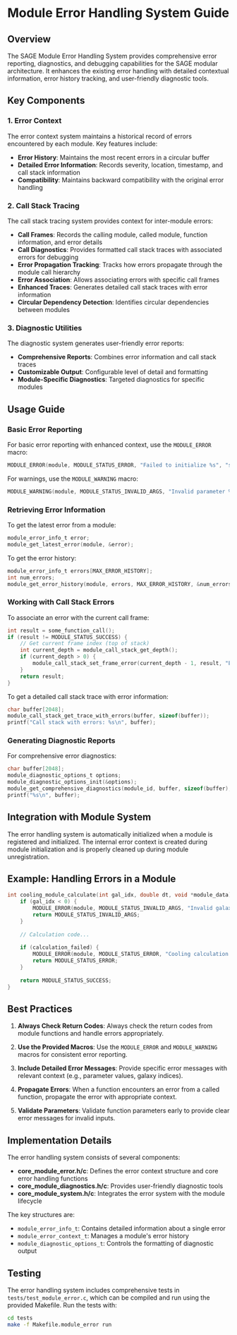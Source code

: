 # Module Error Handling System Guide

## Overview

The SAGE Module Error Handling System provides comprehensive error reporting, diagnostics, and debugging capabilities for the SAGE modular architecture. It enhances the existing error handling with detailed contextual information, error history tracking, and user-friendly diagnostic tools.

## Key Components

### 1. Error Context

The error context system maintains a historical record of errors encountered by each module. Key features include:

- **Error History**: Maintains the most recent errors in a circular buffer
- **Detailed Error Information**: Records severity, location, timestamp, and call stack information
- **Compatibility**: Maintains backward compatibility with the original error handling

### 2. Call Stack Tracing

The call stack tracing system provides context for inter-module errors:

- **Call Frames**: Records the calling module, called module, function information, and error details
- **Call Diagnostics**: Provides formatted call stack traces with associated errors for debugging
- **Error Propagation Tracking**: Tracks how errors propagate through the module call hierarchy
- **Error Association**: Allows associating errors with specific call frames
- **Enhanced Traces**: Generates detailed call stack traces with error information
- **Circular Dependency Detection**: Identifies circular dependencies between modules

### 3. Diagnostic Utilities

The diagnostic system generates user-friendly error reports:

- **Comprehensive Reports**: Combines error information and call stack traces
- **Customizable Output**: Configurable level of detail and formatting
- **Module-Specific Diagnostics**: Targeted diagnostics for specific modules

## Usage Guide

### Basic Error Reporting

For basic error reporting with enhanced context, use the `MODULE_ERROR` macro:

```c
MODULE_ERROR(module, MODULE_STATUS_ERROR, "Failed to initialize %s", "subsystem");
```

For warnings, use the `MODULE_WARNING` macro:

```c
MODULE_WARNING(module, MODULE_STATUS_INVALID_ARGS, "Invalid parameter %s", "value");
```

### Retrieving Error Information

To get the latest error from a module:

```c
module_error_info_t error;
module_get_latest_error(module, &error);
```

To get the error history:

```c
module_error_info_t errors[MAX_ERROR_HISTORY];
int num_errors;
module_get_error_history(module, errors, MAX_ERROR_HISTORY, &num_errors);
```

### Working with Call Stack Errors

To associate an error with the current call frame:

```c
int result = some_function_call();
if (result != MODULE_STATUS_SUCCESS) {
    // Get current frame index (top of stack)
    int current_depth = module_call_stack_get_depth();
    if (current_depth > 0) {
        module_call_stack_set_frame_error(current_depth - 1, result, "Error in function call");
    }
    return result;
}
```

To get a detailed call stack trace with error information:

```c
char buffer[2048];
module_call_stack_get_trace_with_errors(buffer, sizeof(buffer));
printf("Call stack with errors: %s\n", buffer);
```

### Generating Diagnostic Reports

For comprehensive error diagnostics:

```c
char buffer[2048];
module_diagnostic_options_t options;
module_diagnostic_options_init(&options);
module_get_comprehensive_diagnostics(module_id, buffer, sizeof(buffer), &options);
printf("%s\n", buffer);
```

## Integration with Module System

The error handling system is automatically initialized when a module is registered and initialized. The internal error context is created during module initialization and is properly cleaned up during module unregistration.

## Example: Handling Errors in a Module

```c
int cooling_module_calculate(int gal_idx, double dt, void *module_data) {
    if (gal_idx < 0) {
        MODULE_ERROR(module, MODULE_STATUS_INVALID_ARGS, "Invalid galaxy index: %d", gal_idx);
        return MODULE_STATUS_INVALID_ARGS;
    }
    
    // Calculation code...
    
    if (calculation_failed) {
        MODULE_ERROR(module, MODULE_STATUS_ERROR, "Cooling calculation failed for galaxy %d", gal_idx);
        return MODULE_STATUS_ERROR;
    }
    
    return MODULE_STATUS_SUCCESS;
}
```

## Best Practices

1. **Always Check Return Codes**: Always check the return codes from module functions and handle errors appropriately.

2. **Use the Provided Macros**: Use the `MODULE_ERROR` and `MODULE_WARNING` macros for consistent error reporting.

3. **Include Detailed Error Messages**: Provide specific error messages with relevant context (e.g., parameter values, galaxy indices).

4. **Propagate Errors**: When a function encounters an error from a called function, propagate the error with appropriate context.

5. **Validate Parameters**: Validate function parameters early to provide clear error messages for invalid inputs.

## Implementation Details

The error handling system consists of several components:

- **core_module_error.h/c**: Defines the error context structure and core error handling functions
- **core_module_diagnostics.h/c**: Provides user-friendly diagnostic tools
- **core_module_system.h/c**: Integrates the error system with the module lifecycle

The key structures are:

- `module_error_info_t`: Contains detailed information about a single error
- `module_error_context_t`: Manages a module's error history
- `module_diagnostic_options_t`: Controls the formatting of diagnostic output

## Testing

The error handling system includes comprehensive tests in `tests/test_module_error.c`, which can be compiled and run using the provided Makefile. Run the tests with:

```bash
cd tests
make -f Makefile.module_error run
```
